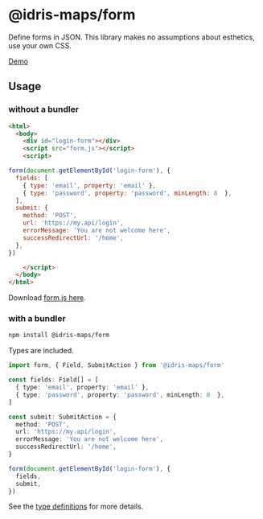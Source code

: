 # @idris-maps/form

Define forms in JSON. This library makes no assumptions about esthetics, use your own CSS.

[Demo](https://observablehq.com/@idris-maps/idris-maps-form-example)

## Usage

### without a bundler

```html
<html>
  <body>
    <div id="login-form"></div>
    <script src="form.js"></script>
    <script>

form(document.getElementById('login-form'), {
  fields: [
    { type: 'email', property: 'email' },
    { type: 'password', property: 'password', minLength: 8  },
  ],
  submit: {
    method: 'POST',
    url: 'https://my.api/login',
    errorMessage: 'You are not welcome here',
    successRedirectUrl: '/home',
  },
})

    </script>
  </body>
</html>
```

Download [form.js here](https://raw.githubusercontent.com/idris-maps/form/master/dist/form.min.js).

### with a bundler

```bash
npm install @idris-maps/form
```

Types are included.

```ts
import form, { Field, SubmitAction } from '@idris-maps/form'

const fields: Field[] = [
  { type: 'email', property: 'email' },
  { type: 'password', property: 'password', minLength: 8  },
]

const submit: SubmitAction = {
  method: 'POST',
  url: 'https://my.api/login',
  errorMessage: 'You are not welcome here',
  successRedirectUrl: '/home',
}

form(document.getElementById('login-form'), {
  fields,
  submit,
})
```

See the [type definitions](https://github.com/idris-maps/form/blob/master/dist/index.d.ts) for more details.
